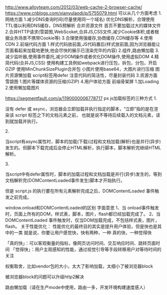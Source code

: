 http://www.alloyteam.com/2012/03/web-cache-2-browser-cache/
https://www.cnblogs.com/xianyulaodi/p/5755079.html
可以从几个方面考虑
1.网络方面
    1.减少DNS查询时间(尽量使用同一个域名)
      优化DNS解析，合理使用TTL值以利用DNS缓存，DNS预解析
      合并资源文件
      首页不要加载过大的媒体文件
    2.合并HTTP请求(雪碧图,WebScoket,合并JS,CSS文件,减少Cookie体积,或者根据业务场景不携带Cookie等)
    3.合理使用强缓存,协商缓存,CDN缓存等
    4.使用CDN
2.前端代码方面
    1.样式代码放前面,JS代码置后(样式放前面,因为浏览器能让页面看起来加载地更快,他会尽快的展示已渲染完毕的内容)
    2.组件,路由懒加载
    3.减少监听器,使用事件委托,减少DOM操作或者优化DOM操作,使用虚拟DOM
    4.精简代码(合并JS,CSS)
    使用构建工具例如webpack进行压包，拆包，分包，开启GZIP
    使用MinChunkSizePlugin合并包
    小图片使用base64，大图片进行压缩
    图片资源懒加载
    script标签用defer
    注意代码的简洁性，尽量封装代码
3.资源方面
雪碧图
    1.图片等媒体资源的压缩(GZIP)
4.用户体验方面
前端骨架屏
    1.加Loading
    2.使用懒加载图片


https://segmentfault.com/a/1190000006778717
ps js加载标签的三种方式
1.<script src="script.js"></script>

没有 defer 或 async，浏览器会立即加载并执行指定的脚本，“立即”指的是在渲染该 script 标签之下的文档元素之前，
也就是说不等待后续载入的文档元素，读到就加载并执行。

2.<script async src="script.js"></script>

当script有async属性时，脚本的加载(下载)过程和文档加载(解析)也是并行(异步)发生的。但脚本下载完成后会停止HTML解析，执行脚本，脚本解析完继续HTML解析。


3.<script defer src="myscript.js"></script>

当script中有defer属性时，脚本的加载过程和文档加载是并行(异步)发生的，等到文档解析完(DOMContentLoaded事件发生)脚本才开始执行。

但是 script.js 的执行要在所有元素解析完成之后，DOMContentLoaded 事件触发之前完成。

window.onload和DOMContentLoaded的区别
字面意思
1、当 onload事件触发时，页面上所有的DOM，样式表，脚本，图片，flash都已经加载完成了。
2、当 DOMContentLoaded 事件触发时，仅当DOM加载完成，不包括样式表，图片，flash。
关于性能优化：
性能优化的最终目的其实是提升用户体验，但是快也是其中的一类
就是说，你要让用户感觉快，快有两种，一种 真的快，一种觉得快

「真的快」：可以客观衡量的指标，像网页访问时间、交互响应时间、跳转页面时间
「觉得快」：用户主观感知的性能，通过视觉引导等手段转移用户对等待时间的关注

权衡取舍，比如vendor包的大小，太大了影响加载，太细小了被浏览器block

被浏览器block的问题可以升级http2解决

路由懒加载（请在生产mode中使用，路由一多，开发环境构建速度感人）

